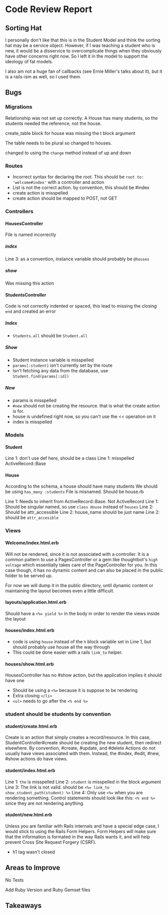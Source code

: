 Code Review Report
===============================================================================

Sorting Hat
----------------

I personally don't like that this is in the Student Model and think the sorting hat may be a service object.
However, if I was teaching a student who is new, it would be a disservice to overcomplicate things
when they obviously have other concerns right now. So I left it in the model to support the ideology of fat models.

I also am not a huge fan of callbacks (see Ernie Miller's talks about it), but it is a rails-ism as well, 
so I used them.

Bugs
-------------------------------------------------------------------------------

### Migrations

Relationship was not set up correctly. A House has many students, so the students needed the reference, not the house.

create_table block for house was missing the t block argument

The table needs to be plural so changed to houses.

changed to using the `change` method instead of up and down


### Routes

- Incorrect syntax for declaring the root. This should be `root to: 'welcome#index'` with a controller and action
- List is not the correct action. by convention, this should be #index
- create action is misspelled
- create action should be mapped to POST, not GET

### Controllers

#### HousesController

File is named incorrectly

##### index

Line 3: as a convention, instance variable should probably be `@houses`

##### show

Was missing this action

#### StudentsController

Code is not correctly indented or spaced, this lead to missing the closing `end`
and created an error

##### Index

- `Students.all` should be `Student.all`

##### Show
- Student instance variable is misspelled
- `params[:student]` isn't currently set by the route
- Isn't fetching any data from the database, use `Student.find(params[:id])`

##### New
- params is misspelled
- `#new` should not be creating the resource. that is what the create action is for.
- house is undefined right now, so you can't use the << operation on it
- index is misspelled

### Models

#### Student

Line 1: don't use def here, should be a class
Line 1: misspelled ActiveRecord::Base

#### House

According to the schema, a house should have many students
We should be using `has_many :students` 
File is misnamed. Should be house.rb

Line 1: Needs to inherit from ActiveRecord::Base. Not ActiveRecord
Line 1: Should be singular named, so use `class House` instead of `houses`
Line 2: Should be attr_accessible
Line 2: house_name should be just name
Line 2: should be `attr_accesible`

### Views

#### Welcome/index.html.erb

Will not be rendered, since it is not associated with a controller. It is a 
common pattern to use a PagesController or a gem like thoughtbot's `high voltage`
which essentially takes care of the PageController for you. In this case though,
it has no dynamic content and can also be placed in the public folder to be 
served up.

For now we will dump it in the public directory, until dynamic content or 
maintaining the layout becomes even a little difficult.

#### layouts/application.html.erb

Should have a `<%= yield %>` in the body in order to render the views inside the layout


#### houses/index.html.erb

- code is using `house` instead of the `h` block variable set in Line 1, but 
should probably use house all the way through
- This could be done easier with a rails `link_to` helper.

#### houses/show.html.erb

HousesController has no #show action, but the application implies it should 
have one

- Should be using a `<%=` because it is suppose to be rendering
- Extra closing `</li>` 
- `<ul>` needs to go after the `<% end %>`

### student should be students by convention

#### student/create.html.erb

Create is an action that simply creates a record/resource. In this case,
StudentController#create should be creating the new student, then redirect 
elsewhere. By convention, #create, #update, and #delete Actions do not usually 
have views associated with them. Instead, the #index, #edit, #new, #show actions 
do have views.

#### student/index.html.erb

Line 1: `the` is misspelled
Line 2: `student` is misspelled in the block argument
Line 3: The link is not valid. should be `<%= link_to show_student_path(student) %>`
Line 4: Only use `<%=` when you are rendering something. Control statements 
should look like this: `<% end %>` since they are not rendering anything.

#### student/new.html.erb

Unless you are familiar with Rails internals and have a special edge 
case, I would stick to using the Rails Form Helpers. Form Helpers will make 
sure that the information is formated in the way Rails wants it, and will 
help prevent Cross Site Request Forgery (CSRF).

- h1 tag wasn't closed

Areas to Improve
-------------------------------------------------------------------------------

No Tests

Add Ruby Version and Ruby Gemset files


Takeaways
-------------------------------------------------------------------------------


